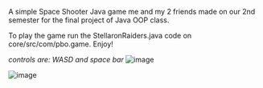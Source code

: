 A simple Space Shooter Java game me and my 2 friends made on our 2nd semester for the final project of Java OOP class. 

To play the game run the StellaronRaiders.java code on core/src/com/pbo.game. Enjoy!

*controls are: WASD and space bar*
![image](https://github.com/xdKeto/StellaronRaiders/assets/128332966/e1bd139d-0bbb-4d1d-8e30-bb95ffe58e1e)

![image](https://github.com/xdKeto/StellaronRaiders/assets/128332966/0020788e-668b-42f5-8125-7b8f30324c5a)
